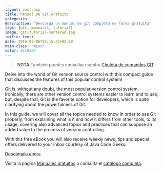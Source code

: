 ```yaml
---
layout: post.amp
title: Manual De Git Gratuito
categories: 
description: "Descarga un manual de git completo de forma gratuita"
tags: [git, manuales, tutorial]
image: git-tutorial-centered.jpg
twitter_text:
date: 2016-08-06T18:15:22+02:00
main-class: "misc"
color: #61B38D
---
```


<figure>
   <amp-img on="tap:lightbox1" role="button" tabindex="0" layout="responsive" src="/assets/img/git-tutorial-centered.jpg" alt="{{ title }}" title="{{ title }}" width="800" height="420">
   </amp-img>
</figure>

> **NOTA** También puedes consultar nuestra [Chuleta de comandos GIT](/mini-tutorial-y-chuleta-de-comandos-git/ "Git: Mini Tutorial y chuleta de comandos")

Delve into the world of Git version source control with this compact guide that discusses the features of this popular control system!

<!--ad-->

Git is, without any doubt, the most popular version control system. Ironically, there are other version control systems easier to learn and to use, but, despite that, Git is the favorite option for developers, which is quite clarifying about the powerfulness of Git.

In this guide, we will cover all the topics needed to know in order to use Git properly, from explaining what is it and how it differs from other tools, to its usage, covering also advanced topics and practices that can suppose an added value to the process of version controlling.

With this free eBook you will also receive weekly news, tips and special offers delivered to your inbox courtesy of Java Code Geeks.

<div class="button-post">
  <a href="http://bashyc-blogspot.tradepub.com/c/pubRD.mpl?sr=oc&_t=oc:&qf=w_java24&ch=ocsoc" target="_blank">Descárgala ahora</a>
</div>

Visita la página [Manuales gratuitos][1] o consulta el [catálogo completo][2].

[1]: https://elbauldelprogramador.com/manuales-gratuitos/
[2]: http://elbauldelprogramador.tradepub.com/category/information-technology/1207/ "Catálogo completo de Guías gratuítas "
